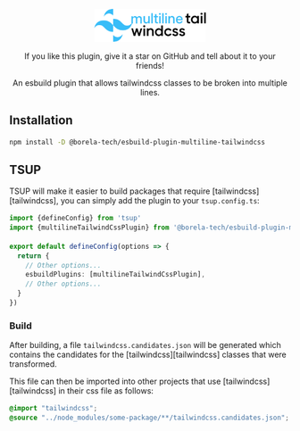 <p align="center">
  <picture>
    <source
      media="(prefers-color-scheme: dark)" 
      srcset="/assets/logo_dark_theme.svg"
      width=200
    >
    <source
      media="(prefers-color-scheme: light)" 
      srcset="/assets/logo_light_theme.svg"
      width=200
    >
    <img
      alt="multiline tailwind logo" 
      src="/assets/logo_light_theme.svg"
      width=200
    >
  </picture>
</p>

<p align="center">
  If you like this plugin, give it a star on GitHub and tell about it to your
  friends!
</p>

<p align="center">
  An esbuild plugin that allows tailwindcss classes to be broken into multiple
  lines.
</p>

## Installation

```bash
npm install -D @borela-tech/esbuild-plugin-multiline-tailwindcss
```

## TSUP

TSUP will make it easier to build packages that require [tailwindcss][tailwindcss],
you can simply add the plugin to your `tsup.config.ts`:

```typescript
import {defineConfig} from 'tsup'
import {multilineTailwindCssPlugin} from '@borela-tech/esbuild-plugin-multiline-tailwindcss'

export default defineConfig(options => {
  return {
    // Other options...
    esbuildPlugins: [multilineTailwindCssPlugin],
    // Other options...
  }
})
```

### Build

After building, a file `tailwindcss.candidates.json` will be generated which
contains the candidates for the [tailwindcss][tailwindcss] classes that were
transformed. 

This file can then be imported into other projects that use [tailwindcss][tailwindcss]
in their css file as follows:

```css
@import "tailwindcss";
@source "../node_modules/some-package/**/tailwindcss.candidates.json";
```

